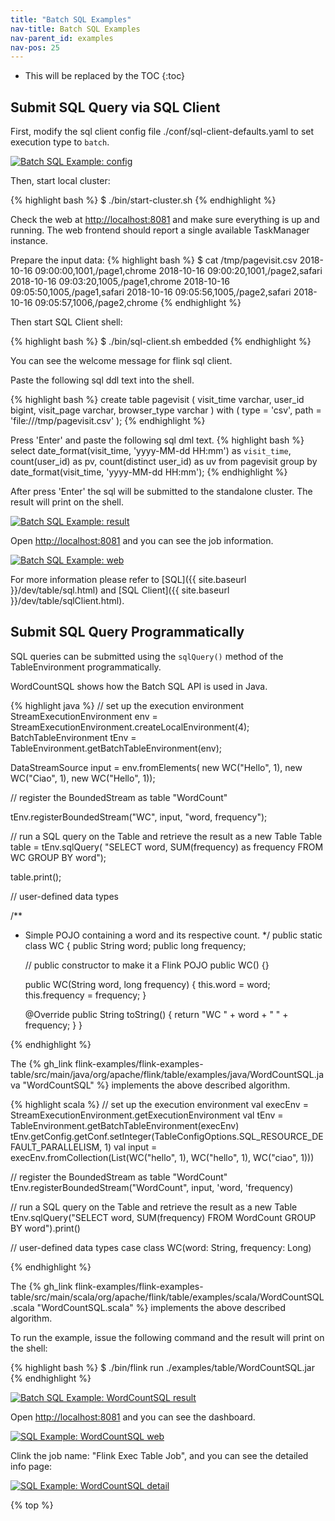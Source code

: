 ```yaml
---
title: "Batch SQL Examples"
nav-title: Batch SQL Examples
nav-parent_id: examples
nav-pos: 25
---
```

<!--
Licensed to the Apache Software Foundation (ASF) under one
or more contributor license agreements.  See the NOTICE file
distributed with this work for additional information
regarding copyright ownership.  The ASF licenses this file
to you under the Apache License, Version 2.0 (the
"License"); you may not use this file except in compliance
with the License.  You may obtain a copy of the License at

  http://www.apache.org/licenses/LICENSE-2.0

Unless required by applicable law or agreed to in writing,
software distributed under the License is distribuØted on an
"AS IS" BASIS, WITHOUT WARRANTIES OR CONDITIONS OF ANY
KIND, either express or implied.  See the License for the
specific language governing permissions and limitations
under the License.
-->

* This will be replaced by the TOC
{:toc}

## Submit SQL Query via SQL Client

First, modify the sql client config file ./conf/sql-client-defaults.yaml to set execution type to `batch`.

<a href="{{ site.baseurl }}/page/img/quickstart-example/batch-sqlclient-example-config.png" ><img class="img-responsive" src="{{ site.baseurl }}/page/img/quickstart-example/batch-sqlclient-example-config.png" alt="Batch SQL Example: config"/></a>

Then, start local cluster:

{% highlight bash %}
$ ./bin/start-cluster.sh
{% endhighlight %}

Check the web at [http://localhost:8081](http://localhost:8081) and make sure everything is up and running. The web frontend should report a single available TaskManager instance.

Prepare the input data:
{% highlight bash %}
$ cat /tmp/pagevisit.csv
2018-10-16 09:00:00,1001,/page1,chrome
2018-10-16 09:00:20,1001,/page2,safari
2018-10-16 09:03:20,1005,/page1,chrome
2018-10-16 09:05:50,1005,/page1,safari
2018-10-16 09:05:56,1005,/page2,safari
2018-10-16 09:05:57,1006,/page2,chrome
{% endhighlight %}

Then start SQL Client shell:

{% highlight bash %}
$ ./bin/sql-client.sh embedded
{% endhighlight %}

You can see the welcome message for flink sql client.

Paste the following sql ddl text into the shell.

{% highlight bash %}
create table pagevisit (
    visit_time varchar,
    user_id bigint,
    visit_page varchar,
    browser_type varchar
) with (
    type = 'csv',
    path = 'file:///tmp/pagevisit.csv'
);
{% endhighlight %}

Press 'Enter' and paste the following sql dml text.
{% highlight bash %}
select 
  date_format(visit_time, 'yyyy-MM-dd HH:mm') as `visit_time`,
  count(user_id) as pv, 
  count(distinct user_id) as uv
from pagevisit
group by date_format(visit_time, 'yyyy-MM-dd HH:mm');
{% endhighlight %}

After press 'Enter' the sql will be submitted to the standalone cluster. The result will print on the shell.

<a href="{{ site.baseurl }}/page/img/quickstart-example/batch-sqlclient-example-result.png" ><img class="img-responsive" src="{{ site.baseurl }}/page/img/quickstart-example/batch-sqlclient-example-result.png" alt="Batch SQL Example: result"/></a>

Open [http://localhost:8081](http://localhost:8081) and you can see the job information.

<a href="{{ site.baseurl }}/page/img/quickstart-example/batch-sqlclient-example-result-web.png" ><img class="img-responsive" src="{{ site.baseurl }}/page/img/quickstart-example/batch-sqlclient-example-result-web.png" alt="Batch SQL Example: web"/></a>

For more information please refer to [SQL]({{ site.baseurl }}/dev/table/sql.html) and [SQL Client]({{ site.baseurl }}/dev/table/sqlClient.html).

## Submit SQL Query Programmatically
SQL queries can be submitted using the `sqlQuery()` method of the TableEnvironment programmatically. 

WordCountSQL shows how the Batch SQL API is used in Java.

<div class="codetabs" markdown="1">
<div data-lang="java" markdown="1">

{% highlight java %}
// set up the execution environment
StreamExecutionEnvironment env = StreamExecutionEnvironment.createLocalEnvironment(4);
BatchTableEnvironment tEnv = TableEnvironment.getBatchTableEnvironment(env);

DataStreamSource<WC> input = env.fromElements(
    new WC("Hello", 1),
    new WC("Ciao", 1),
    new WC("Hello", 1));

// register the BoundedStream as table "WordCount"

tEnv.registerBoundedStream("WC", input, "word, frequency");

// run a SQL query on the Table and retrieve the result as a new Table
Table table = tEnv.sqlQuery(
    "SELECT word, SUM(frequency) as frequency FROM WC GROUP BY word");

table.print();


// user-defined data types

/**
 * Simple POJO containing a word and its respective count.
 */
public static class WC {
    public String word;
    public long frequency;

    // public constructor to make it a Flink POJO
    public WC() {}

    public WC(String word, long frequency) {
        this.word = word;
        this.frequency = frequency;
    }

    @Override
    public String toString() {
        return "WC " + word + " " + frequency;
    }
}

{% endhighlight %}

The {% gh_link flink-examples/flink-examples-table/src/main/java/org/apache/flink/table/examples/java/WordCountSQL.java  "WordCountSQL" %} implements the above described algorithm.

</div>
<div data-lang="scala" markdown="1">

{% highlight scala %}
// set up the execution environment
val execEnv = StreamExecutionEnvironment.getExecutionEnvironment
val tEnv = TableEnvironment.getBatchTableEnvironment(execEnv)
tEnv.getConfig.getConf.setInteger(TableConfigOptions.SQL_RESOURCE_DEFAULT_PARALLELISM, 1)
val input = execEnv.fromCollection(List(WC("hello", 1), WC("hello", 1), WC("ciao", 1)))

// register the BoundedStream as table "WordCount"
tEnv.registerBoundedStream("WordCount", input, 'word, 'frequency)

// run a SQL query on the Table and retrieve the result as a new Table
tEnv.sqlQuery("SELECT word, SUM(frequency) FROM WordCount GROUP BY word").print()


// user-defined data types
case class WC(word: String, frequency: Long)
    
{% endhighlight %}

The {% gh_link flink-examples/flink-examples-table/src/main/scala/org/apache/flink/table/examples/scala/WordCountSQL.scala  "WordCountSQL.scala" %} implements the above described algorithm.

</div>
</div>

To run the example, issue the following command and the result will print on the shell:

{% highlight bash %}
$ ./bin/flink run ./examples/table/WordCountSQL.jar
{% endhighlight %}

<a href="{{ site.baseurl }}/page/img/quickstart-example/batch-sqlclient-example-programm-wordcount-run.png" ><img class="img-responsive" src="{{ site.baseurl }}/page/img/quickstart-example/batch-sqlclient-example-programm-wordcount-run.png" alt="Batch SQL Example: WordCountSQL result"/></a>

Open [http://localhost:8081](http://localhost:8081) and you can see the dashboard.

<a href="{{ site.baseurl }}/page/img/quickstart-example/batch-sqlclient-example-programm-wordcount-web.png" ><img class="img-responsive" src="{{ site.baseurl }}/page/img/quickstart-example/batch-sqlclient-example-programm-wordcount-web.png" alt="SQL Example: WordCountSQL web"/></a>

Clink the job name: "Flink Exec Table Job", and you can see the detailed info page:

<a href="{{ site.baseurl }}/page/img/quickstart-example/batch-sqlclient-example-programm-wordcount-web2.png" ><img class="img-responsive" src="{{ site.baseurl }}/page/img/quickstart-example/batch-sqlclient-example-programm-wordcount-web2.png" alt="SQL Example: WordCountSQL detail"/></a>

{% top %}
